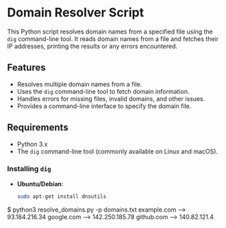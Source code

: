 # Domain Resolver Script

This Python script resolves domain names from a specified file using the `dig` command-line tool. It reads domain names from a file and fetches their IP addresses, printing the results or any errors encountered.

## Features

- Resolves multiple domain names from a file.
- Uses the `dig` command-line tool to fetch domain information.
- Handles errors for missing files, invalid domains, and other issues.
- Provides a command-line interface to specify the domain file.

## Requirements

- Python 3.x
- The `dig` command-line tool (commonly available on Linux and macOS).

### Installing `dig`

- **Ubuntu/Debian**:
  ```bash
  sudo apt-get install dnsutils

$ python3 resolve_domains.py -p domains.txt
example.com --> 93.184.216.34
google.com --> 142.250.185.78
github.com --> 140.82.121.4
